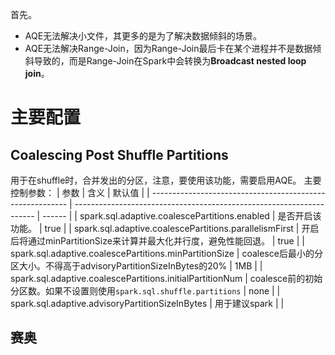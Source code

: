 首先。
- AQE无法解决小文件，其更多的是为了解决数据倾斜的场景。
- AQE无法解决Range-Join，因为Range-Join最后卡在某个进程并不是数据倾斜导致的，而是Range-Join在Spark中会转换为**Broadcast nested loop join**。


# 主要配置
## Coalescing Post Shuffle Partitions
用于在shuffle时，合并发出的分区，注意，要使用该功能，需要启用AQE。
主要控制参数：
| 参数                                                      | 含义                                                                 | 默认值 |
| --------------------------------------------------------- | -------------------------------------------------------------------- | ------ |
| spark.sql.adaptive.coalescePartitions.enabled             | 是否开启该功能。                                                     | true   |
| spark.sql.adaptive.coalescePartitions.parallelismFirst    | 开启后将通过minPartitionSize来计算并最大化并行度，避免性能回退。     | true   |
| spark.sql.adaptive.coalescePartitions.minPartitionSize    | coalesce后最小的分区大小。不得高于advisoryPartitionSizeInBytes的20%  | 1MB    |
| spark.sql.adaptive.coalescePartitions.initialPartitionNum | coalesce前的初始分区数。如果不设置则使用`spark.sql.shuffle.partitions` | none   |
| spark.sql.adaptive.advisoryPartitionSizeInBytes   | 用于建议spark                                                                    |        |

## 赛奥
